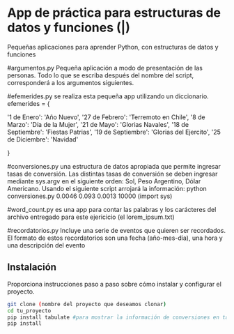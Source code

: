 # App de práctica para estructuras de datos y funciones (|)

Pequeñas aplicaciones para aprender Python, con estructuras de datos y funciones


#argumentos.py
Pequeña aplicación a modo de presentación de las personas.
Todo lo que se escriba después del nombre del script, corresponderá a los
argumentos siguientes.

#efemerides.py
se realiza esta pequeña app utilizando un diccionario.
efemerides = {

 '1 de Enero': 'Año Nuevo',
 '27 de Febrero': 'Terremoto en Chile',
 '8 de Marzo': 'Día de la Mujer',
 '21 de Mayo': 'Glorias Navales',
 '18 de Septiembre': 'Fiestas Patrias',
 '19 de Septiembre': 'Glorias del Ejercito',
 '25 de Diciembre': 'Navidad'
 
 }

#conversiones.py
una estructura de datos apropiada que permite ingresar tasas de conversión. Las distintas tasas de conversión se deben ingresar
mediante sys.argv en el siguiente orden: Sol, Peso Argentino, Dólar Americano.
Usando el siguiente script arrojará la información:
python conversiones.py 0.0046 0.093 0.0013 10000 (import sys)


#word_count.py 
es una app para contar las palabras y los carácteres del archivo entregado para este ejericicio (el lorem_ipsum.txt)

#recordatorios.py 
Incluye una serie de eventos que quieren ser recordados. El formato de estos recordatorios son una fecha
(año-mes-día), una hora y una descripción del evento


## Instalación

Proporciona instrucciones paso a paso sobre cómo instalar y configurar el proyecto. 

```bash
git clone (nombre del proyecto que deseamos clonar)
cd tu_proyecto
pip install tabulate #para mostrar la información de conversiones en tablas
pip install 